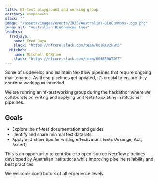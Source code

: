 ```yaml
---
title: Nf-test playground and working group
category: components
slack: ""
image: "/assets/images/events/2025/Australian-BioCommons-Logo.png"
image_alt: "Australian BioCommons logo"
leaders:
  fredjaya:
    name: Fred Jaya
    slack: "https://nfcore.slack.com/team/U01RK82HVM5"
  Mitchob:
    name: Mitchell O'Brien 
    slack: "https://nfcore.slack.com/team/U068B9WTAGZ"
---
```


Some of us develop and maintain Nextflow pipelines that require ongoing maintenance. As these pipelines get updated, it’s crucial to ensure they continue working as intended.

We are running an nf-test working group during the hackathon where we collaborate on writing and applying unit tests to existing institutional pipelines. 

## Goals

- Explore the nf-test documentation and guides
- Identify and share minimal test datasets
- Apply and share tips for writing effective unit tests (Arrange, Act, Assert)

This is an opportunity to contribute to open-source Nextflow pipelines developed by Australian institutions while improving pipeline reliability and best practices.

We welcome contributors of all experience levels.
